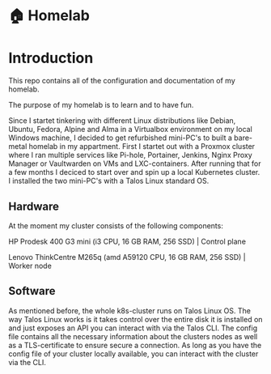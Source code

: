 # 🏠 Homelab

# Introduction

This repo contains all of the configuration and documentation of my homelab.

The purpose of my homelab is to learn and to have fun. 

Since I startet tinkering with different Linux distributions like Debian, Ubuntu, Fedora, Alpine and Alma in a Virtualbox environment on my local Windows machine, I decided to get refurbished mini-PC's to built a bare-metal homelab in my appartment. First I startet out with a Proxmox cluster where I ran multiple services like Pi-hole, Portainer, Jenkins, Nginx Proxy Manager or Vaultwarden on VMs and LXC-containers.
After running that for a few months I deciced to start over and spin up a local Kubernetes cluster. I installed the two mini-PC's with a Talos Linux standard OS.  


## Hardware

At the moment my cluster consists of the following components:

HP Prodesk 400 G3 mini (i3 CPU, 16 GB RAM, 256 SSD) | Control plane

Lenovo ThinkCentre M265q (amd A59120 CPU, 16 GB RAM, 256 SSD) | Worker node


## Software

As mentioned before, the whole k8s-cluster runs on Talos Linux OS.
The way Talos Linux works is it takes control over the entire disk it is installed on and just exposes an API you can interact with via the Talos CLI.
The config file contains all the necessary information about the clusters nodes as well as a TLS-certificate to ensure secure a connection.
As long as you have the config file of your cluster locally available, you can interact with the cluster via the CLI.

